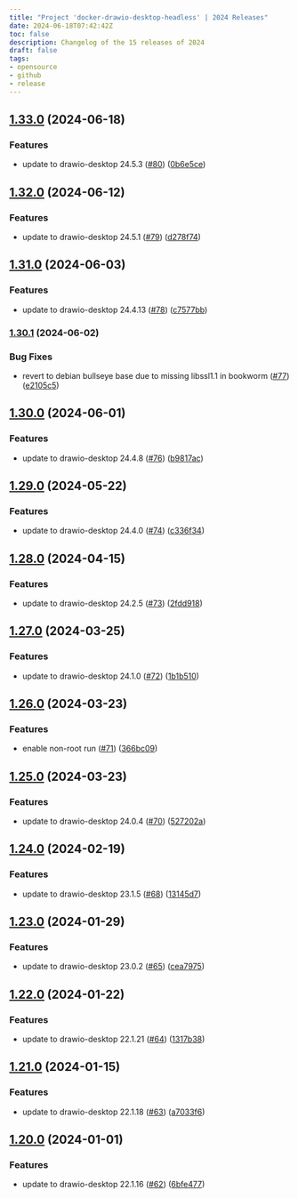 ```yaml
---
title: "Project 'docker-drawio-desktop-headless' | 2024 Releases"
date: 2024-06-18T07:42:42Z
toc: false
description: Changelog of the 15 releases of 2024
draft: false
tags:
- opensource
- github
- release
---
```

## [1.33.0](https://github.com/rlespinasse/docker-drawio-desktop-headless/compare/v1.32.0...v1.33.0) (2024-06-18)


### Features

* update to drawio-desktop 24.5.3 ([#80](https://github.com/rlespinasse/docker-drawio-desktop-headless/issues/80)) ([0b6e5ce](https://github.com/rlespinasse/docker-drawio-desktop-headless/commit/0b6e5ce0aead5959681d493b491fa9e1b9422a06))



## [1.32.0](https://github.com/rlespinasse/docker-drawio-desktop-headless/compare/v1.31.0...v1.32.0) (2024-06-12)


### Features

* update to drawio-desktop 24.5.1 ([#79](https://github.com/rlespinasse/docker-drawio-desktop-headless/issues/79)) ([d278f74](https://github.com/rlespinasse/docker-drawio-desktop-headless/commit/d278f747cb8558b53ddd9797ea17ddb7820abc6b))



## [1.31.0](https://github.com/rlespinasse/docker-drawio-desktop-headless/compare/v1.30.1...v1.31.0) (2024-06-03)


### Features

* update to drawio-desktop 24.4.13 ([#78](https://github.com/rlespinasse/docker-drawio-desktop-headless/issues/78)) ([c7577bb](https://github.com/rlespinasse/docker-drawio-desktop-headless/commit/c7577bb4e8e674415c5748d35a0eea9d24ff3688))



### [1.30.1](https://github.com/rlespinasse/docker-drawio-desktop-headless/compare/v1.30.0...v1.30.1) (2024-06-02)


### Bug Fixes

* revert to debian bullseye base due to missing libssl1.1 in bookworm ([#77](https://github.com/rlespinasse/docker-drawio-desktop-headless/issues/77)) ([e2105c5](https://github.com/rlespinasse/docker-drawio-desktop-headless/commit/e2105c59c87a228aa057f16c5e2071b9cc6baaad))



## [1.30.0](https://github.com/rlespinasse/docker-drawio-desktop-headless/compare/v1.29.0...v1.30.0) (2024-06-01)


### Features

* update to drawio-desktop 24.4.8 ([#76](https://github.com/rlespinasse/docker-drawio-desktop-headless/issues/76)) ([b9817ac](https://github.com/rlespinasse/docker-drawio-desktop-headless/commit/b9817ac9b3040622f0b94c4c47e2cccce1b50a10))



## [1.29.0](https://github.com/rlespinasse/docker-drawio-desktop-headless/compare/v1.28.0...v1.29.0) (2024-05-22)


### Features

* update to drawio-desktop 24.4.0 ([#74](https://github.com/rlespinasse/docker-drawio-desktop-headless/issues/74)) ([c336f34](https://github.com/rlespinasse/docker-drawio-desktop-headless/commit/c336f34914eccd64fa1982e17349e5112e002b0b))



## [1.28.0](https://github.com/rlespinasse/docker-drawio-desktop-headless/compare/v1.27.0...v1.28.0) (2024-04-15)


### Features

* update to drawio-desktop 24.2.5 ([#73](https://github.com/rlespinasse/docker-drawio-desktop-headless/issues/73)) ([2fdd918](https://github.com/rlespinasse/docker-drawio-desktop-headless/commit/2fdd918d3a2b88703e5ccc124f5a2dbe420be962))



## [1.27.0](https://github.com/rlespinasse/docker-drawio-desktop-headless/compare/v1.26.0...v1.27.0) (2024-03-25)


### Features

* update to drawio-desktop 24.1.0 ([#72](https://github.com/rlespinasse/docker-drawio-desktop-headless/issues/72)) ([1b1b510](https://github.com/rlespinasse/docker-drawio-desktop-headless/commit/1b1b510c794edcfa0b5bb9c7f4742e08016d8c0f))



## [1.26.0](https://github.com/rlespinasse/docker-drawio-desktop-headless/compare/v1.25.0...v1.26.0) (2024-03-23)


### Features

* enable non-root run ([#71](https://github.com/rlespinasse/docker-drawio-desktop-headless/issues/71)) ([366bc09](https://github.com/rlespinasse/docker-drawio-desktop-headless/commit/366bc0990ff55dfc985d5b3d96f00d12bef67879))



## [1.25.0](https://github.com/rlespinasse/docker-drawio-desktop-headless/compare/v1.24.0...v1.25.0) (2024-03-23)


### Features

* update to drawio-desktop 24.0.4 ([#70](https://github.com/rlespinasse/docker-drawio-desktop-headless/issues/70)) ([527202a](https://github.com/rlespinasse/docker-drawio-desktop-headless/commit/527202ac7766d894047c1a4a679f775b8c87b2ef))



## [1.24.0](https://github.com/rlespinasse/docker-drawio-desktop-headless/compare/v1.23.0...v1.24.0) (2024-02-19)


### Features

* update to drawio-desktop 23.1.5 ([#68](https://github.com/rlespinasse/docker-drawio-desktop-headless/issues/68)) ([13145d7](https://github.com/rlespinasse/docker-drawio-desktop-headless/commit/13145d705f92eb04705980be40533bea5eb456d3))



## [1.23.0](https://github.com/rlespinasse/docker-drawio-desktop-headless/compare/v1.22.0...v1.23.0) (2024-01-29)


### Features

* update to drawio-desktop 23.0.2 ([#65](https://github.com/rlespinasse/docker-drawio-desktop-headless/issues/65)) ([cea7975](https://github.com/rlespinasse/docker-drawio-desktop-headless/commit/cea797502f299cde1a4c951855f3bc1ecc0b5d18))



## [1.22.0](https://github.com/rlespinasse/docker-drawio-desktop-headless/compare/v1.21.0...v1.22.0) (2024-01-22)


### Features

* update to drawio-desktop 22.1.21 ([#64](https://github.com/rlespinasse/docker-drawio-desktop-headless/issues/64)) ([1317b38](https://github.com/rlespinasse/docker-drawio-desktop-headless/commit/1317b384f46ef75d4db11835296f6249f676e353))



## [1.21.0](https://github.com/rlespinasse/docker-drawio-desktop-headless/compare/v1.20.0...v1.21.0) (2024-01-15)


### Features

* update to drawio-desktop 22.1.18 ([#63](https://github.com/rlespinasse/docker-drawio-desktop-headless/issues/63)) ([a7033f6](https://github.com/rlespinasse/docker-drawio-desktop-headless/commit/a7033f636197e8df1a11c0d4b5db3acba8af3113))



## [1.20.0](https://github.com/rlespinasse/docker-drawio-desktop-headless/compare/v1.19.0...v1.20.0) (2024-01-01)


### Features

* update to drawio-desktop 22.1.16 ([#62](https://github.com/rlespinasse/docker-drawio-desktop-headless/issues/62)) ([6bfe477](https://github.com/rlespinasse/docker-drawio-desktop-headless/commit/6bfe4779785f39bbef217ffc14a6b819071b49f2))



